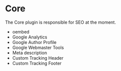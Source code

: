 Core
======

The Core plugin is responsible for SEO at the moment.

* oembed
* Google Analytics
* Google Author Profile
* Google Webmaster Tools
* Meta description
* Custom Tracking Header
* Custom Tracking Footer